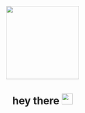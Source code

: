 <div id="header" align="center">
  <img src="https://media.giphy.com/media/pO4UHglOY2vII/giphy.gif" width="200px"/>
  <div><img src="https://komarev.com/ghpvc/?username=hi-radik&style=flat-square&color=blue" alt=""/></div>
  
<h1>
  hey there
  <img src="https://media.giphy.com/media/hvRJCLFzcasrR4ia7z/giphy.gif" width="30px"/>
</h1>
</div>


